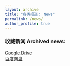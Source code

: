 ```yaml
---
layout: archive
title: "各类报道： News"
permalink: /news/
author_profile: true
---
```


### 收藏新闻 Archived news:
[Google Drive](https://drive.google.com/drive/folders/1KmqaUh2IElKOE0uG_IsOVuMo9SSYwzLz?usp=sharing) <br>
[百度网盘]()  <br>
